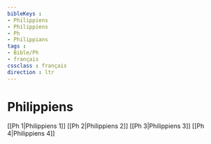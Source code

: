```yaml
---
bibleKeys : 
- Philippiens
- Philippiens
- Ph
- Philippians
tags : 
- Bible/Ph
- français
cssclass : français
direction : ltr
---
```


# Philippiens

[[Ph 1|Philippiens 1]]
[[Ph 2|Philippiens 2]]
[[Ph 3|Philippiens 3]]
[[Ph 4|Philippiens 4]]
